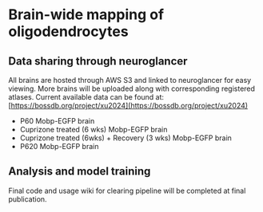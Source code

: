 # Brain-wide mapping of oligodendrocytes

## Data sharing through neuroglancer
All brains are hosted through AWS S3 and linked to neuroglancer for easy viewing. More brains will be uploaded along with corresponding registered atlases. Current available data can be found at: [https://bossdb.org/project/xu2024](https://bossdb.org/project/xu2024)

- P60 Mobp-EGFP brain
- Cuprizone treated (6 wks) Mobp-EGFP brain
- Cuprizone treated (6wks) + Recovery (3 wks) Mobp-EGFP brain
- P620 Mobp-EGFP brain

## Analysis and model training
Final code and usage wiki for clearing pipeline will be completed at final publication.

            
            
